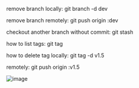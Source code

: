 
remove branch locally:    git branch -d dev

                         
remove branch remotely:  git push origin :dev 

                        
checkout another branch without commit:   git stash 


how to list tags:   git tag


how to delete tag locally:   git tag -d v1.5


remotely:  git push origin :v1.5


              
![image](https://foundations.projectpythia.org/_images/GitHub-logo.png)
